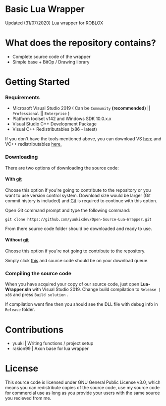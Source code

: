 # Basic Lua Wrapper
Updated (31/07/2020) Lua wrapper for ROBLOX
# What does the repository contains?
- Complete source code of the wrapper
- Simple base + BitOp / Drawing library
# Getting Started
### Requirements
- Microsoft Visual Studio 2019 ( Can be `Community` **(recommended)** || `Professional` || `Enterprise` )
- Platform toolset v142 and Windows SDK 10.0.x.x
- Visual Studio C++ Development Package
- Visual C++ Redistributables (x86 - latest)

If you don't have the tools mentioned above, you can download VS [here](https://visualstudio.microsoft.com/vs/) and VC++ redistributables [here.](https://support.microsoft.com/en-us/help/2977003/the-latest-supported-visual-c-downloads)
### Downloading
There are two options of downloading the source code:
#### With [git](https://git-scm.com)
Choose this option if you're going to contribute to the repository or you want to use version control system.
Download size would be larger (Git commit history is included) and [Git](https://git-scm.com) is required to continue with this option.

Open Git command prompt and type the following command:
```
git clone https://github.com/yuukixdev/Open-Source-Lua-Wrapper.git
```

From there source code folder should be downloaded and ready to use.
#### Without [git](https://git-scm.com)
Choose this option if you're not going to contribute to the repository.

Simply click [this](https://github.com/yuukixdev/Open-Source-Lua-Wrapper/archive/master.zip) and source code should be on your download queue.
### Compiling the source code
When you have acquired your copy of our source code, just open **Lua-Wrapper.sln** with Visual Studio 2019.
Change build compilation to `Release | x86` and press `Build solution` .

If compilation went fine then you should see the DLL file with debug info in `Release` folder.
# Contributions
- yuuki | Writing functions / project setup
- rakion99 | Axon base for lua wrapper
# License
This source code is licensed under GNU General Public License v3.0, which means you can redistribute copies of the source code, use my source code for commercial use as long as you provide your users with the same source you recieved from me.
